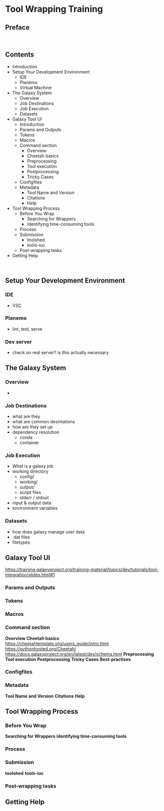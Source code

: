 

# Tool Wrapping Training

## Preface



<br>

## Contents
* Introduction
* Setup Your Development Environment
    * IDE
    * Planemo
    * Virtual Machine
* The Galaxy System
    * Overview
    * Job Destinations
    * Job Execution
    * Datasets
* Galaxy Tool UI
    * Introduction
    * Params and Outputs
    * Tokens
    * Macros
    * Command section
        * Overview 
        * Cheetah basics 
        * Preprocessing
        * Tool execution
        * Postprocessing
        * Tricky Cases
    * Configfiles
    * Metadata
        * Tool Name and Version 
        * Citations
        * Help
* Tool Wrapping Process
    * Before You Wrap
        * Searching for Wrappers
        * Identifying time-consuming tools
    * Process
    * Submission
        * toolshed
        * tools-iuc
    * Post-wrapping tasks
* Getting Help


<br>



## Setup Your Development Environment
### IDE
- VSC 
### Planemo
- lint, test, serve
### Dev server
- check on real server? is this actually necessary

## The Galaxy System
### Overview
- 
### Job Destinations
- what are they
- what are common desintations
- how are they set up
- dependency resolution
    - conda 
    - container
### Job Execution
- What is a galaxy job
- working directory
    - config/
    - working/
    - output/
    - script files
    - stderr / stdout
- input & output data
- environment variables 
### Datasets
- how does galaxy manage user data
- .dat files
- filetypes


## Galaxy Tool UI
https://training.galaxyproject.org/training-material/topics/dev/tutorials/tool-integration/slides.html#1
### Params and Outputs
### Tokens
### Macros
### Command section
**Overview**
**Cheetah basics**
https://cheetahtemplate.org/users_guide/intro.html
https://pythonhosted.org/Cheetah/
https://docs.galaxyproject.org/en/latest/dev/schema.html
**Preprocessing**
**Tool execution**
**Postprocessing**
**Tricky Cases**
**Best-practises**
### Configfiles
### Metadata
**Tool Name and Version**
**Citations**
**Help**


## Tool Wrapping Process
### Before You Wrap
**Searching for Wrappers**
**Identifying time-consuming tools**
### Process
### Submission
**toolshed**
**tools-iuc**
### Post-wrapping tasks


## Getting Help


